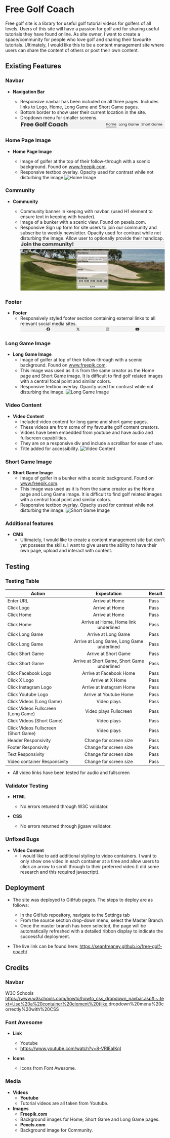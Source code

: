 # Free Golf Coach

Free golf site is a library for useful golf tutorial videos for golfers of all levels. 
Users of this site will have a passion for golf and for sharing useful tutorials they have found online. 
As site owner, I want to create a space/community for people who love golf and sharing their favourite tutorials.
Ultimately, I would like this to be a content management site where users can share the content of others or post their own content. 

## Existing Features

### Navbar
- __Navigation Bar__

  - Responsive navbar has been included on all three pages. Includes links to Logo, Home, Long Game and Short Game pages.
  - Bottom border to show user their current location in the site.
  - Dropdown menu for smaller screens.
  ![Navbar](assets/media/header.png)

### Home Page Image
- __Home Page Image__
  
  - Image of golfer at the top of their follow-through with a scenic background. Found on www.freepik.com.
  - Responsive textbox overlay. Opacity used for contrast while not disturbing the image
![Home Image](assets/media/home-image.png)

### Community
- __Community__

  - Community banner in keeping with navbar. (used H1 element to ensure text in keeping with header).
  - Image of a bunker with a scenic view. Found on pexels.com.
  - Responsive Sign up form for site users to join our community and subscribe to weekly newsletter. Opacity used for contrast while not disturbing the image. Allow user to optionally provide their handicap.
![Community Banner](assets/media/community-banner.png)
![Community Image](assets/media/community-image.png)

### Footer
- __Footer__
  - Responsively styled footer section containing external links to all relevant social media sites.
  ![Footer Image](assets/media/footer.png)

### Long Game Image
- __Long Game Image__
  - Image of golfer at top of their follow-through with a scenic background. Found on www.freepik.com.
  - This image was used as it is from the same creator as the Home page and Short Game image. It is difficult to find golf related images with a central focal point and similar colors.
  - Responsive textbox overlay. Opacity used for contrast while not disturbing the image.
![Long Game Image](assets/media/long-game-image.png)

### Video Content
- __Video Content__
  - Included video content for long game and short game pages.
  - These videos are from some of my favourite golf content creators.
  - Vidoes have been embedded from youtube and have audio and fullscreen capabilities.
  - They are on a responsive div and include a scrollbar for ease of use.
  - Title added for accessibility.
![Video Content](assets/media/media-content.png)

### Short Game Image
- __Short Game Image__
  - Image of golfer in a bunker with a scenic background. Found on www.freepik.com.
  - This image was used as it is from the same creator as the Home page and Long Game image. It is difficult to find golf related images with a central focal point and similar colors.
  - Responsive textbox overlay. Opacity used for contrast while not disturbing the image.
![Short Game Image](assets/media/short-game-image.png)

### Additional features
- __CMS__
  - Ultimately, I would like to create a content management site but don't yet possess the skills. I want to give users the ability to have their own page, upload and interact with content.

## Testing

### Testing Table

| Action    | Expectation | Result | 
| ---------|:-------------------:|----------|
| Enter URL | Arrive at Home | Pass |
| Click Logo | Arrive at Home | Pass |
| Click Home | Arrive at Home | Pass |
| Click Home | Arrive at Home, Home link underlined | Pass |
| Click Long Game | Arrive at Long Game | Pass |
| Click Long Game | Arrive at Long Game, Long Game underlined | Pass |
| Click Short Game | Arrive at Short Game | Pass |
| Click Short Game | Arrive at Short Game, Short Game underlined | Pass |
| Click Facebook Logo | Arrive at Facebook Home | Pass |
| Click X Logo | Arrive at X Home | Pass |
| Click Instagram Logo | Arrive at Instagram Home | Pass |
| Click Youtube Logo | Arrive at Youtube Home | Pass |
| Click Videos (Long Game) | Video plays | Pass |
| Click Videos Fullscreen (Long Game) | Video plays Fullscreen | Pass |
| Click Videos (Short Game) | Video plays | Pass |
| Click Videos Fullscreen (Short Game) | Video plays | Pass |
| Header Responsivity | Change for screen size | Pass |
| Footer Responsivity | Change for screen size | Pass |
| Text Responsivity | Change for screen size | Pass |
| Video container Responsivity | Change for screen size | Pass |

  - All video links have been tested for audio and fullscreen 

### Validator Testing
- __HTML__
  - No errors returend through W3C validator.

- __CSS__
  - No errors returned through jigsaw validator.

### Unfixed Bugs
- __Video Content__
  - I would like to add additional styling to video containers. I want to only show one video in each container at a time and allow users to click an arrow to scroll through to their preferred video.(I did some research and this required javascript).


## Deployment

- The site was deployed to GitHub pages. The steps to deploy are as follows:
  - In the GitHub repository, navigate to the Settings tab
  - From the source section drop-down menu, select the Master Branch
  - Once the master branch has been selected, the page will be automatically refreshed with a detailed ribbon display to indicate the successful deployment.

- The live link can be found here: <https://seanfreaney.github.io/free-golf-coach/>

## Credits

### Navbar
W3C Schools
<https://www.w3schools.com/howto/howto_css_dropdown_navbar.asp#:~:text=Use%20a%20container%20element%20(like>,dropdown%20menu%20correctly%20with%20CSS

### Font Awesome
- __Link__
  - Youtube
  - <https://www.youtube.com/watch?v=8-VRIEaIKqI>

- __Icons__
  - Icons from Font Awesome.

### Media
- __Videos__
  - __Youtube__
  - Tutorial videos are all taken from Youtube.
- __Images__
  - __Freepik.com__
  - Background images for Home, Short Game and Long Game pages.
  - __Pexels.com__
  - Background image for Community. 


